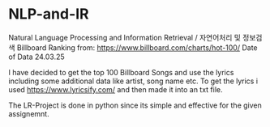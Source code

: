 # NLP-and-IR
Natural Language Processing and Information Retrieval / 자연어처리 및 정보검색
Billboard Ranking from: https://www.billboard.com/charts/hot-100/
Date of Data 24.03.25


I have decided to get the top 100 Billboard Songs and use the lyrics including some additional data like artist, song name etc.
To get the lyrics i used https://www.lyricsify.com/ and then made it into an txt file.

The LR-Project is done in python since its simple and effective for the given assignemnt.

